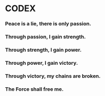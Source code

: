# CODEX

### Peace is a lie, there is only passion.
### Through passion, I gain strength.
### Through strength, I gain power.
### Through power, I gain victory.
### Through victory, my chains are broken.
### The Force shall free me.